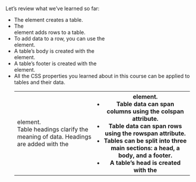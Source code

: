 Let’s review what we’ve learned so far:

- The <table> element creates a table.
- The <tr> element adds rows to a table.
- To add data to a row, you can use the <td> element.
- Table headings clarify the meaning of data. Headings are added with the <th> element.
- Table data can span columns using the colspan attribute.
- Table data can span rows using the rowspan attribute.
- Tables can be split into three main sections: a head, a body, and a footer.
- A table’s head is created with the <thead> element.
- A table’s body is created with the <tbody> element.
- A table’s footer is created with the <tfoot> element.
- All the CSS properties you learned about in this course can be applied to tables and their data.
